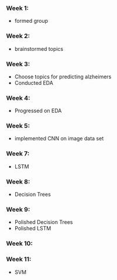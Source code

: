 ### Week 1:
- formed group
### Week 2:
- brainstormed topics
### Week 3:
- Choose topics for predicting alzheimers
- Conducted EDA
### Week 4:
- Progressed on EDA
### Week 5:
- implemented CNN on image data set
### Week 7:
- LSTM 
### Week 8:
- Decision Trees

### Week 9:
- Polished Decision Trees
- Polished LSTM
### Week 10:

### Week 11:
- SVM